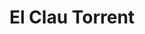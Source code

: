 ---
title: "El Clau Torrent"
url: /torrent/el-clau-torrent-carrer-del-pare-mendez/
shop: hardware
---